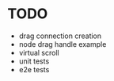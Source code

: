 # TODO

- drag connection creation
- node drag handle example
- virtual scroll
- unit tests
- e2e tests
